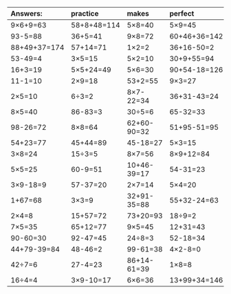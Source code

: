 | Answers: | practice | makes | perfect | ! |
| :--- | :--- | :--- | :--- | :--- |
| 9×6+9=63 | 58+8+48=114 | 5×8=40 | 5×9=45 | 8÷4=2 | 
| 93-5=88 | 36+5=41 | 9×8=72 | 60+46+36=142 | 3×2=6 | 
| 88+49+37=174 | 57+14=71 | 1×2=2 | 36+16-50=2 | 39+14=53 | 
| 53-49=4 | 3×5=15 | 5×2=10 | 30+9+55=94 | 2×8=16 | 
| 16+3=19 | 5×5+24=49 | 5×6=30 | 90+54-18=126 | 56÷7=8 | 
| 11-1=10 | 2×9=18 | 53+2=55 | 9×3=27 | 12÷2=6 | 
| 2×5=10 | 6÷3=2 | 8×7-22=34 | 36+31-43=24 | 8×2=16 | 
| 8×5=40 | 86-83=3 | 30÷5=6 | 65-32=33 | 7×6=42 | 
| 98-26=72 | 8×8=64 | 62+60-90=32 | 51+95-51=95 | 72÷9=8 | 
| 54+23=77 | 45+44=89 | 45-18=27 | 5×3=15 | 31+10+73=114 | 
| 3×8=24 | 15÷3=5 | 8×7=56 | 8×9+12=84 | 6×3=18 | 
| 5×5=25 | 60-9=51 | 10+46-39=17 | 54-31=23 | 9×2=18 | 
| 3×9-18=9 | 57-37=20 | 2×7=14 | 5×4=20 | 22+39-17=44 | 
| 1+67=68 | 3×3=9 | 32+91-35=88 | 55+32-24=63 | 35+11=46 | 
| 2×4=8 | 15+57=72 | 73+20=93 | 18÷9=2 | 6×8=48 | 
| 7×5=35 | 65+12=77 | 9×5=45 | 12+31=43 | 5×2-6=4 | 
| 90-60=30 | 92-47=45 | 24÷8=3 | 52-18=34 | 98-3=95 | 
| 44+79-39=84 | 48-46=2 | 99-61=38 | 4×2-8=0 | 9×6=54 | 
| 42÷7=6 | 27-4=23 | 86+14-61=39 | 1×8=8 | 86+13+44=143 | 
| 16÷4=4 | 3×9-10=17 | 6×6=36 | 13+99+34=146 | 14+12-8=18 | 
